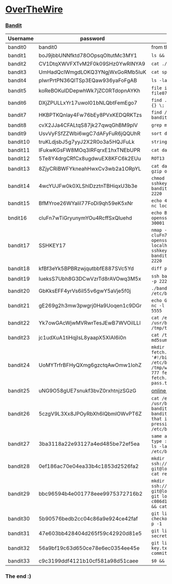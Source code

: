 # [OverTheWire](https://overthewire.org/wargames/)
### [Bandit](https://overthewire.org/wargames/bandit)


| Username | password | How to get the password  |
| ----------- | ----------- |----------- |
| bandit0 | bandit0 | from the website |
| bandit1 | boJ9jbbUNNfktd78OOpsqOltutMc3MY1 | `ls &&  cat readme` |
| bandit2 | CV1DtqXWVFXTvM2F0k09SHz0YwRINYA9 | `cat ./\-` |
| bandit3 | UmHadQclWmgdLOKQ3YNgjWxGoRMb5luK | `cat spaces\ in\ this\ filename` |
| bandit4 | pIwrPrtPN36QITSp3EQaw936yaFoFgAB | `ls -la * &&  cat inhere/.hidden` |
| bandit5 | koReBOKuIDDepwhWk7jZC0RTdopnAYKh | `file inhere/-file* &&  cat inhere/-file07` |
| bandit6 | DXjZPULLxYr17uwoI01bNLQbtFemEgo7 | `find . -size 1033c -exec cat 2>/dev/null {} \; ` |
| bandit7 | HKBPTKQnIay4Fw76bEy8PVxKEDQRKTzs | `find / -size 33c -user bandit7 -group bandit6 -exec cat 2> /dev/null {} \; ` |
| bandit8 | cvX2JJa4CFALtqS87jk27qwqGhBM9plV | `grep millionth data.txt` |
| bandit9 | UsvVyFSfZZWbi6wgC7dAFyFuR6jQQUhR | `sort data.txt \| uniq -u` |
| bandit10 | truKLdjsbJ5g7yyJ2X2R0o3a5HQJFuLk | `strings data.txt \| grep =` |
| bandit11 | IFukwKGsFW8MOq3IRFqrxE1hxTNEbUPR | `cat data.txt \| base64 -d` |
| bandit12 | 5Te8Y4drgCRfCx8ugdwuEX8KFC6k2EUu | `ROT13` |
| bandit13 | 8ZjyCRiBWFYkneahHwxCv3wb2a1ORpYL | `cat data.txt \| xxd -r > data &&  -then gzip or bzip2 or tar` |
| bandit14 | 4wcYUJFw0k0XLShlDzztnTBHiqxU3b3e | `chmod 0600 sshkey.private &&  ssh -i sshkey.private bandit14@bandit.labs.overthewire.org -p 2220` |
| bandit15 | BfMYroe26WYalil77FoDi9qh59eK5xNr | `echo 4wcYUJFw0k0XLShlDzztnTBHiqxU3b3e \| nc localhost 30000` |
| bndit16 | cluFn7wTiGryunymYOu4RcffSxQluehd | `echo BfMYroe26WYalil77FoDi9qh59eK5xNr \| openssl s_client -connect localhost \| 30001 -ign_eof` |
| bandit17 | SSHKEY17 | `nmap -A -p 31000-32000 localhost && echo cluFn7wTiGryunymYOu4RcffSxQluehd \| openssl s_client -connect localhost:31790 -ign_eof && ssh -i sshkey17 bandit17@bandit.labs.overthewire.org -p 2220` |
| bandit18 | kfBf3eYk5BPBRzwjqutbbfE887SVc5Yd | `diff password.old password.new` |
| bandit19 | IueksS7Ubh8G3DCwVzrTd8rAVOwq3M5x | `ssh bandit18@bandit.labs.overthewire.org -p 2220 "cat ~/readme"` |
| bandit20 | GbKksEFF4yrVs6il55v6gwY5aVje5f0j | `./bandit20-do cat /etc/bandit_pass/bandit2` |
| bandit21 | gE269g2h3mw3pwgrj0Ha9Uoqen1c9DGr | `echo GbKksEFF4yrVs6il55v6gwY5aVje5f0j \| nc -l localhost -p 5555 &; ./suconnect 5555` |
| bandit22 | Yk7owGAcWjwMVRwrTesJEwB7WVOiILLI | `cat /etc/cron.d/cronjob_bandit22 && cat /usr/bin/cronjob_bandit22.sh && cat /tmp/t7O6lds9S0RqQh9aMcz6ShpAoZKF7fgv` |
| bandit23 | jc1udXuA1tiHqjIsL8yaapX5XIAI6i0n | `cat /tmp/$(echo "I am user bandit23" \| md5sum \| cut -d ' ' -f 1)` |
| bandit24 | UoMYTrfrBFHyQXmg6gzctqAwOmw1IohZ | `mkdir /tmp/work && cd $_ &&  touch fetch.sh && touch pass.txt &&  echo -e '#!/bin/bash\ncat /etc/bandit_pass/bandit24 > /tmp/work/pass.txt' > fetch.sh &&  chmod 777 fetch.sh && chmod 666 pass.txt && cp fetch.sh /var/spool/bandit24 && cat pass.txt` |
| bandit25 | uNG9O58gUE7snukf3bvZ0rxhtnjzSGzG | [online tutorial](https://medium.com/secttp/overthewire-bandit-level-24-aaaaf795b701) |
| bandit26 | 5czgV9L3Xx8JPOyRbXh6lQbmIOWvPT6Z | `cat /etc/passwd \| grep bandit26 &&  cat /usr/bin/showtext &&  ls -la && cp bandit26_sshkey && chmod 0600 bandit26_sshkey &&  resize the window so that it enters more edit mode by pressing v &&  e: /etc/bandit_pass/bandit26` |
| bandit27 | 3ba3118a22e93127a4ed485be72ef5ea | `same as 26- resize window &&  press v &&  type :set shell=/bin/bash && :shell && ls -la && ./bandit27-do cat /etc/bandit_pass/bandit27` |
| bandit28 | 0ef186ac70e04ea33b4c1853d2526fa2 | `mkdir /tmp/work3 && cd $_ &&  git clone ssh://bandit27-git@localhost/home/bandit27-git/repo && cat repo/README ` |
| bandit29 | bbc96594b4e001778eee9975372716b2 | `mkdir /tmp/work4 && cd $_ &&  git clone ssh://bandit28-git@localhost/home/bandit28-git/repo && git log && git reset --hard c086d11a00c0648d095d04c089786efef5e01264 && cat repo/README.md` |
| bandit30 | 5b90576bedb2cc04c86a9e924ce42faf| `git like 27 &&  git branch -r &&  git checkout dev &&  git branch && git log -p -1` |
| bandit31 | 47e603bb428404d265f59c42920d81e5 | `git like 27 &&  git tag && git show secret` |
| bandit32 | 56a9bf19c63d650ce78e6ec0354ee45e | `git like 27 && echo "May I come in?" > key.txt; git add -f key.txt && git commit -m "hi" && git push` |
| bandit33 | c9c3199ddf4121b10cf581a98d51caee | `$0 && cat /etc/bandit_pass/bandit33` |

### The end :)
